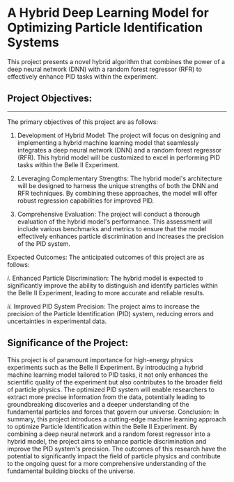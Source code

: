 # A Hybrid Deep Learning Model for Optimizing Particle Identification Systems
This project presents a novel hybrid algorithm that combines the power of a deep neural network (DNN) with a random forest regressor (RFR) to effectively enhance PID tasks within the experiment.


## Project Objectives:
-----

The primary objectives of this project are as follows:


1. Development of Hybrid Model: The project will focus on designing and implementing a hybrid machine learning model that seamlessly integrates a deep neural network (DNN) and a random forest regressor (RFR). This hybrid model will be customized to excel in performing PID tasks within the Belle II Experiment.


2. Leveraging Complementary Strengths: The hybrid model's architecture will be designed to harness the unique strengths of both the DNN and RFR techniques. By combining these approaches, the model will offer robust regression capabilities for improved PID.


3. Comprehensive Evaluation: The project will conduct a thorough evaluation of the hybrid model's performance. This assessment will include various benchmarks and metrics to ensure that the model effectively enhances particle discrimination and increases the precision of the PID system.


Expected Outcomes:
The anticipated outcomes of this project are as follows:


*i.* Enhanced Particle Discrimination: The hybrid model is expected to significantly improve the ability to distinguish and identify particles within the Belle II Experiment, leading to more accurate and reliable results.


*ii.* Improved PID System Precision: The project aims to increase the precision of the Particle Identification (PID) system, reducing errors and uncertainties in experimental data.


## Significance of the Project:
This project is of paramount importance for high-energy physics experiments such as the Belle II Experiment. By introducing a hybrid machine learning model tailored to PID tasks, it not only enhances the scientific quality of the experiment but also contributes to the broader field of particle physics. The optimized PID system will enable researchers to extract more precise information from the data, potentially leading to groundbreaking discoveries and a deeper understanding of the fundamental particles and forces that govern our universe.
Conclusion:
In summary, this project introduces a cutting-edge machine learning approach to optimize Particle Identification within the Belle II Experiment. By combining a deep neural network and a random forest regressor into a hybrid model, the project aims to enhance particle discrimination and improve the PID system's precision. The outcomes of this research have the potential to significantly impact the field of particle physics and contribute to the ongoing quest for a more comprehensive understanding of the fundamental building blocks of the universe.
